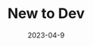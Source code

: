 ---
layout: resources-collection
title: New to Dev
sub-header: Introduction
intro: "A couple resources to help you kick of your software development journey!"
tile-image: new-to-dev.png
tile-image-alt: A screenshot of code, javascript in the theme of monokai
text-color: "#ffffff"
featured: true
resources: [cssvocabulary, explain-git-d3, cssreference, css-hard-to-master]
date: 2023-04-9
---